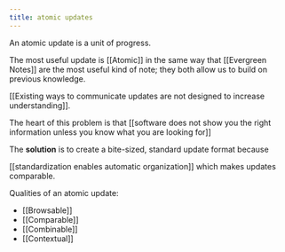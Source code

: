 ```yaml
---
title: atomic updates
---
```


An atomic update is a unit of progress.

The most useful update is [[Atomic]] in the same way that [[Evergreen Notes]] are the most useful kind of note; they both allow us to build on previous knowledge.

[[Existing ways to communicate updates are not designed to increase understanding]].

The heart of this problem is that [[software does not show you the right information unless you know what you are looking for]]

The **solution** is to create a bite-sized, standard update format because

[[standardization enables automatic organization]] which makes updates comparable.

Qualities of an atomic update:

- [[Browsable]]
- [[Comparable]]
- [[Combinable]]
- [[Contextual]]

